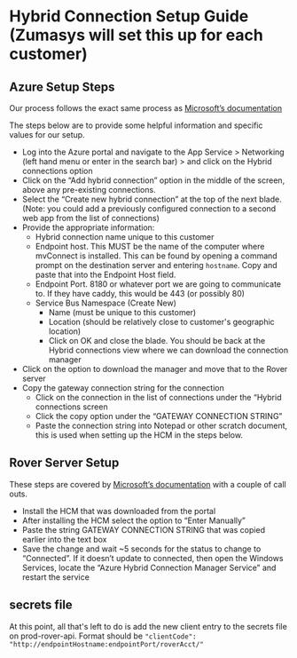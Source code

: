 # Hybrid Connection Setup Guide (Zumasys will set this up for each customer)
<PageHeader />

## Azure Setup Steps

Our process follows the exact same process as [Microsoft’s documentation](https://docs.microsoft.com/en-us/azure/app-service/app-service-hybrid-connections#add-and-create-hybrid-connections-in-your-app)

The steps below are to provide some helpful information and specific values for our setup.

- Log into the Azure portal and navigate to the App Service > Networking (left hand menu or enter in the search bar) > and click on the Hybrid connections option
- Click on the “Add hybrid connection” option in the middle of the screen, above any pre-existing connections. 
- Select the “Create new hybrid connection” at the top of the next blade. (Note: you could add a previously configured connection to a second web app from the list of connections)
- Provide the appropriate information:	
  - Hybrid connection name unique to this customer
  - Endpoint host.  This MUST be the name of the computer where mvConnect is installed.  This can be found by opening a command prompt on the destination server and entering `hostname`. Copy and paste that into the Endpoint Host field.
  - Endpoint Port.  8180 or whatever port we are going to communicate to. If they have caddy, this would be 443 (or possibly 80)
  - Service Bus Namespace (Create New)
    - Name (must be unique to this customer)
    - Location (should be relatively close to customer's geographic location)
    - Click on OK and close the blade. You should be back at the Hybrid connections view where we can download the connection manager 
- Click on the option to download the manager and move that to the Rover server
- Copy the gateway connection string for the connection
  - Click on the connection in the list of connections under the “Hybrid connections screen
  - Click the copy option under the “GATEWAY CONNECTION STRING”
  - Paste the connection string into Notepad or other scratch document, this is used when setting up the HCM in the steps below. 


## Rover Server Setup

These steps are covered by [Microsoft’s documentation](https://docs.microsoft.com/en-us/azure/app-service/app-service-hybrid-connections#hybrid-connection-manager) with a couple of call outs.

- Install the HCM that was downloaded from the portal
- After installing the HCM select the option to “Enter Manually”
- Paste the string GATEWAY CONNECTION STRING that was copied earlier into the text box
- Save the change and wait ~5 seconds for the status to change to “Connected”.  If it doesn’t update to connected, then open the Windows Services, locate the “Azure Hybrid Connection Manager Service” and restart the service

## secrets file

At this point, all that's left to do is add the new client entry to the secrets file on prod-rover-api.
Format should be `"clientCode": "http://endpointHostname:endpointPort/roverAcct/"`

<PageFooter />
